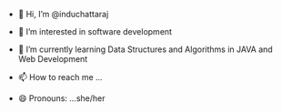 - 👋 Hi, I’m @induchattaraj
- 👀 I’m interested in software development 
- 🌱 I’m currently learning Data Structures and Algorithms in JAVA and Web Development

- 📫 How to reach me ...
- 😄 Pronouns: ...she/her
  

<!---
induchattaraj/induchattaraj is a ✨ special ✨ repository because its `README.md` (this file) appears on your GitHub profile.
You can click the Preview link to take a look at your changes.
--->
